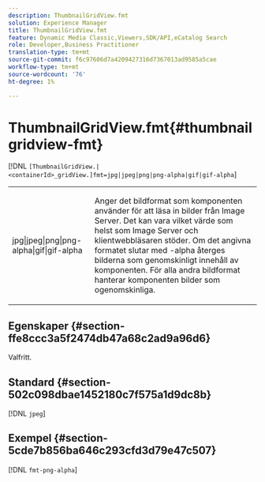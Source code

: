 ```yaml
---
description: ThumbnailGridView.fmt
solution: Experience Manager
title: ThumbnailGridView.fmt
feature: Dynamic Media Classic,Viewers,SDK/API,eCatalog Search
role: Developer,Business Practitioner
translation-type: tm+mt
source-git-commit: f6c97606d7a4209427316d7367013ad9585a5cae
workflow-type: tm+mt
source-wordcount: '76'
ht-degree: 1%

---
```



# ThumbnailGridView.fmt{#thumbnailgridview-fmt}

[!DNL `[ThumbnailGridView.|<containerId>_gridView.]fmt=jpg|jpeg|png|png-alpha|gif|gif-alpha`]

<table id="table_4620F51BD77149FDB68F1FBECC443801"> 
 <tbody> 
  <tr> 
   <td> <p> <span class="codeph"> jpg|jpeg|png|png-alpha|gif|gif-alpha</span> </p> </td> 
   <td> <p>Anger det bildformat som komponenten använder för att läsa in bilder från Image Server. Det kan vara vilket värde som helst som Image Server och klientwebbläsaren stöder. Om det angivna formatet slutar med <span class="codeph"> -alpha</span> återges bilderna som genomskinligt innehåll av komponenten. För alla andra bildformat hanterar komponenten bilder som ogenomskinliga. </p> </td> 
  </tr> 
 </tbody> 
</table>

## Egenskaper {#section-ffe8ccc3a5f2474db47a68c2ad9a96d6}

Valfritt.

## Standard {#section-502c098dbae1452180c7f575a1d9dc8b}

[!DNL `jpeg`]

## Exempel {#section-5cde7b856ba646c293cfd3d79e47c507}

[!DNL `fmt-png-alpha`]
